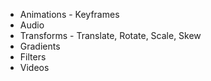 * Animations - Keyframes
* Audio
* Transforms - Translate, Rotate, Scale, Skew
* Gradients
* Filters
* Videos